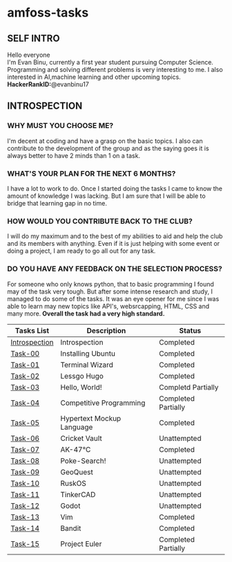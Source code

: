 # amfoss-tasks

## SELF INTRO
Hello everyone<br>
I'm Evan Binu, currently a first year student pursuing Computer Science. Programming and solving different problems is very interesting to me. I also interested in AI,machine learning and other upcoming topics.
**HackerRankID:**@evanbinu17

## INTROSPECTION
### WHY MUST YOU CHOOSE ME?
I'm decent at coding and have a grasp on the basic topics. I also can contribute to the development of the group and as the saying goes it is always better to have 2 minds than 1 on a task.
### WHAT'S YOUR PLAN FOR THE NEXT 6 MONTHS?
I have a lot to work to do. Once I started doing the tasks I came to know the amount of knowledge I was lacking. But I am sure that I will be able to bridge that learning gap in no time.
### HOW WOULD YOU CONTRIBUTE BACK TO THE CLUB?
I will do my maximum and to the best of my abilities to aid and help the club and its members with anything. Even if it is just helping with some event or doing a project, I am ready to go all out for any task.
### DO YOU HAVE ANY FEEDBACK ON THE SELECTION PROCESS?
For someone who only knows python, that to basic programming I found may of the task very tough. But after some intense research and study, I managed to do some of the tasks. It was an eye opener for me since I was able to learn may new topics like API's, websrcapping, HTML, CSS and many more.<b>
Overall the task had a very high standard.

**Tasks List**|**Description**|**Status**
--------------|---------------|---------------
[Introspection](https://github.com/RuijerdSuperdia/amfoss_Tasks)|Introspection|Completed
[Task-00](https://github.com/RuijerdSuperdia/amfoss_Tasks/blob/main/SOLUTION.md)|Installing Ubuntu|Completed
[Task-01](https://github.com/RuijerdSuperdia/amfoss_Tasks/tree/main/task01/codes)|Terminal Wizard|Completed
[Task-02](https://github.com/RuijerdSuperdia/amfoss_Tasks/tree/main/task02)|Lessgo Hugo|Completed
[Task-03](https://github.com/RuijerdSuperdia/amfoss_Tasks/tree/main/task03)|Hello, World!|Completd Partially
[Task-04](https://github.com/RuijerdSuperdia/amfoss_Tasks/tree/main/task04)|Competitive Programming|Completed Partially
[Task-05](https://github.com/RuijerdSuperdia/amfoss_Tasks/tree/main/task05)|Hypertext Mockup Language|Completed
[Task-06](https://github.com/RuijerdSuperdia/amfoss_Tasks/tree/main/task06)|Cricket Vault|Unattempted
[Task-07](https://github.com/RuijerdSuperdia/amfoss_Tasks/tree/main/task07)|AK-47℃|Completed
[Task-08](https://github.com/RuijerdSuperdia/amfoss_Tasks/tree/main/task08)|Poke-Search!|Unattempted
[Task-09](https://github.com/RuijerdSuperdia/amfoss_Tasks/tree/main/task09)|GeoQuest|Unattempted
[Task-10](https://github.com/RuijerdSuperdia/amfoss_Tasks/tree/main/task10)|RuskOS|Unattempted
[Task-11](https://github.com/RuijerdSuperdia/amfoss_Tasks/tree/main/task11)|TinkerCAD|Unattempted
[Task-12](https://github.com/RuijerdSuperdia/amfoss_Tasks/tree/main/task12)|Godot|Unattempted
[Task-13](https://github.com/RuijerdSuperdia/amfoss_Tasks/tree/main/task13)|Vim|Completed
[Task-14](https://github.com/RuijerdSuperdia/amfoss_Tasks/tree/main/task14)|Bandit|Completed
[Task-15](https://github.com/RuijerdSuperdia/amfoss_Tasks/tree/main/task15)|Project Euler|Completed Partially
